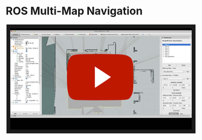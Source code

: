 ROS Multi-Map Navigation
====================

<p align="middle">
    <a href="http://www.youtube.com/watch?feature=player_embedded&v=2hI9hNIvbrc
    " target="_blank"><img src="images/thumbnail.png" 
    alt="IMAGE ALT TEXT HERE" width="480" height="270" border="10"/></a>
</p>
